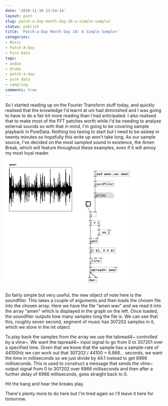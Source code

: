 ```yaml
---
date: '2010-11-10 23:54:14'
layout: post
slug: patch-a-day-month-day-10-a-simple-sampler
status: publish
title: 'Patch-a-Day Month Day 10: A Simple Sampler'
categories:
- Music
- Patch-A-Day
- Pure Data
tags:
- audio
- drums
- patch-a-day
- pure data
- sampling
comments: true
---
```


So I started reading up on the Fourier Transform stuff today, and quickly realised that the knowledge I'd learnt at uni had diminished and I was going to have to do a fair bit more reading than I had anticipated. I also realised that to make most of the FFT patches worth while I'd be needing to analyse external sounds so with that in mind, I'm going to be covering sample playback in PureData. Nothing too taxing to start but I need to be asleep in twenty minutes so hopefully this write up won't take long. As our sample source, I've decided on the most sampled sound in existence, the Amen Break, which will feature throughout these examples, even if it will annoy my most loyal reader.



![Simple Sampler](/a/2010-11-10-patch-a-day-month-day-10-a-simple-sampler/10-SimpleSampler.png)

So fairly simple but very useful, the new object of note here is the soundfiler. This takes a couple of arguments and then loads the chosen file into the chosen array. Here we have the file "amen.wav" and we read it into the array "amen" which is displayed in the graph on the left. Once loaded, the soundfiler outputs how many samples long the file is. We can see that this, roughly seven second, segment of music has 307202 samples in it, which we store in the int object.

To play back the samples from the array we use the tabread4~ controlled by a vline~. We want the tapread4~ input signal to go from 0 to 307201 over a specified time. Given that we know that the sample has a sample-rate of 44100Hz we can work out that 307202 / 44100 = 6.966... seconds, we want the time in milliseconds so we just divide by 44.1 instead to get 6966 milliseconds.  This is used to construct a message that sends the vline~ output signal from 0 to 307202 over 6966 milliseconds and then after a further delay of 6966 milliseconds, goes straight back to 0.

Hit the bang and hear the breaks play.

There's plenty more to do here but I'm tired again so I'll leave it here for tomorrow.

